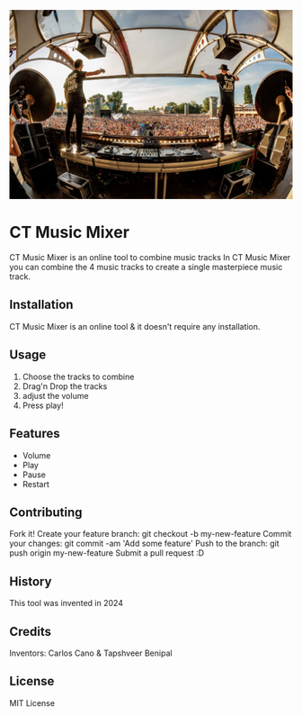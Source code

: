 ![Reference img](./images/Reference%20Image.jpg)

# CT Music Mixer
CT Music Mixer is an online tool to combine music tracks In CT Music Mixer you can combine the 4 music tracks to create a single masterpiece music track.

## Installation
CT Music Mixer is an online tool & it doesn't require any installation.

## Usage
1. Choose the tracks to combine
2. Drag'n Drop the tracks
3. adjust the volume
4. Press play!

## Features
- Volume
- Play
- Pause
- Restart

## Contributing
Fork it!
Create your feature branch: git checkout -b my-new-feature
Commit your changes: git commit -am 'Add some feature'
Push to the branch: git push origin my-new-feature
Submit a pull request :D

## History
This tool was invented in 2024

## Credits
Inventors: Carlos Cano & Tapshveer Benipal

## License
MIT License
